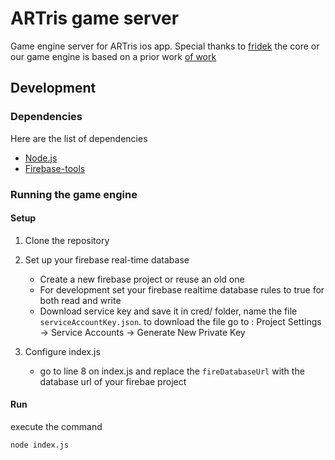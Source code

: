 # ARTris game server

Game engine server for ARTris ios app. Special thanks to [fridek](https://github.com/fridek) the core or our game engine is based on a prior work [of work](https://github.com/dtoki/Threejs-Tetris) 

## Development

### Dependencies
Here are the list of dependencies 
- [Node.js](https://nodejs.org/en/)
- [Firebase-tools](https://www.npmjs.com/package/firebase-tools)

### Running the game engine

#### Setup
1. Clone the repository

2. Set up your firebase real-time database

    - Create a new firebase project or reuse an old one
    - For development set your firebase realtime database rules to true for both read and write
    - Download service key and save it in cred/ folder, name the file `serviceAccountKey.json`. to download the file go to : Project Settings -> Service Accounts -> Generate New Private Key

3. Configure index.js
    - go to line 8 on index.js and replace the `fireDatabaseUrl` with the database url of your firebae project

#### Run
  execute the command 
  ```bash
  node index.js
  ```
